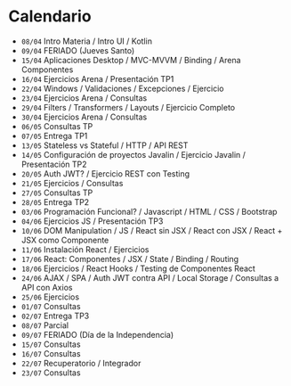 # Calendario

* `08/04` Intro Materia / Intro UI / Kotlin
* `09/04` FERIADO (Jueves Santo)
* `15/04` Aplicaciones Desktop / MVC-MVVM / Binding / Arena Componentes
* `16/04` Ejercicios Arena / Presentación TP1
* `22/04` Windows / Validaciones / Excepciones / Ejercicio
* `23/04` Ejercicios Arena / Consultas
* `29/04` Filters / Transformers / Layouts / Ejercicio Completo
* `30/04` Ejercicios Arena / Consultas
* `06/05` Consultas TP
* `07/05` Entrega TP1
* `13/05` Stateless vs Stateful / HTTP / API REST
* `14/05` Configuración de proyectos Javalin / Ejercicio Javalin / Presentación TP2
* `20/05` Auth JWT? / Ejercicio REST con Testing
* `21/05` Ejercicios / Consultas
* `27/05` Consultas TP
* `28/05` Entrega TP2
* `03/06` Programación Funcional? / Javascript / HTML / CSS / Bootstrap
* `04/06` Ejercicios JS / Presentación TP3
* `10/06` DOM Manipulation / JS / React sin JSX / React con JSX / React + JSX como Componente
* `11/06` Instalación React / Ejercicios
* `17/06` React: Componentes / JSX / State / Binding / Routing
* `18/06` Ejercicios / React Hooks / Testing de Componentes React
* `24/06` AJAX / SPA / Auth JWT contra API / Local Storage / Consultas a API con Axios
* `25/06` Ejercicios
* `01/07` Consultas
* `02/07` Entrega TP3
* `08/07` Parcial
* `09/07` FERIADO (Día de la Independencia)
* `15/07` Consultas
* `16/07` Consultas
* `22/07` Recuperatorio / Integrador
* `23/07` Consultas
